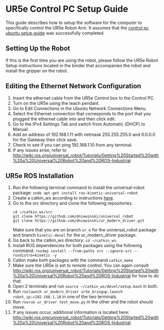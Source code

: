 # UR5e Control PC Setup Guide

This guide describes how to setup the software for the computer to specifically control the UR5e Robot Arm. It assumes that the [control pc ubuntu setup guide](./control_pc_ubuntu_setup_guide.md) was successfully completed.

## Setting Up the Robot
If this is the first time you are using the robot, please follow the UR5e Robot Setup instructions located in the binder that accompanies the robot and install the gripper on the robot. 

## Editing the Ethernet Network Configuration
1. Insert the ethernet cable from the UR5e Control box to the Control PC.
2. Turn on the UR5e using the teach pendant.
3. Go to Edit Connections in the Ubuntu Network Connections Menu.
4. Select the Ethernet connection that corresponds to the port that you plugged the ethernet cable into and then click edit.
5. Go to the IPv4 Settings Tab and switch from Automatic (DHCP) to Manual.
6. Add an address of 192.168.1.11 with netmask 255.255.255.0 and 0.0.0.0 for the Gateway then click save.
7. Check to see if you can ping 192.168.1.10 from any terminal.
8. If any issues arise, refer to http://wiki.ros.org/universal_robot/Tutorials/Getting%20Started%20with%20a%20Universal%20Robot%20and%20ROS-Industrial

## UR5e ROS Installation
1. Run the following terminal command to install the universal-robot package:
`sudo apt-get install ros-kinetic-universal-robot`
2. Create a catkin_ws according to instructions [here](http://wiki.ros.org/catkin/Tutorials/create_a_workspace).
3. Go to the src directory and clone the following repositories.
	```
	cd ~/catkin_ws/src
	git clone https://github.com/dniewinski/universal_robot
	git clone https://github.com/dniewinski/ur_modern_driver.git
	```
	Make sure that you are on branch `ur_e` for the universal_robot package and branch `kinetic-devel` for the ur_modern_driver package.
4. Go back to the catkin_ws directory: `cd ~/catkin_ws`.
5. Install ROS dependencies for both packages using the following command: 
	`rosdep install --from-paths src --ignore-src --rosdistro=kinetic -y`
6. Catkin make both packages with the command `catkin_make`
7. Make sure the UR5e is set to remote control. You can again consult http://wiki.ros.org/universal_robot/Tutorials/Getting%20Started%20with%20a%20Universal%20Robot%20and%20ROS-Industrial for how to do that.
8. Open 2 terminals and run `source ~/catkin_ws/devel/setup.bash` in both.
9. Run `roslaunch ur_modern_driver ur5e_bringup.launch robot_ip:=192.168.1.10` in one of the two terminals.
10. Run `rosrun ur_driver test_move.py` in the other and the robot should move.
11. If any issues occur, additional information is located here: http://wiki.ros.org/universal_robot/Tutorials/Getting%20Started%20with%20a%20Universal%20Robot%20and%20ROS-Industrial